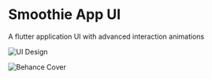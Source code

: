 # Smoothie App UI

A flutter application UI with advanced interaction animations

![UI Design](https://user-images.githubusercontent.com/55238280/116689214-6efaf200-a9d5-11eb-97c2-c0464e9ee627.gif)

![Behance Cover](https://user-images.githubusercontent.com/55238280/121681559-9a92f100-cad8-11eb-855f-ed6a0f3a300a.jpg)

